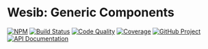 Wesib: Generic Components
=========================

[![NPM][npm-image]][npm-url]
[![Build Status][build-status-img]][build-status-link]
[![Code Quality][quality-img]][quality-link]
[![Coverage][coverage-img]][coverage-link]
[![GitHub Project][github-image]][github-url]
[![API Documentation][api-docs-image]][api-docs-url]

[npm-image]: https://img.shields.io/npm/v/@wesib/generic.svg?logo=npm
[npm-url]: https://www.npmjs.com/package/@wesib/generic
[build-status-img]: https://github.com/wesib/generic/workflows/Build/badge.svg
[build-status-link]: https://github.com/wesib/generic/actions?query=workflow:Build
[quality-img]: https://app.codacy.com/project/badge/Grade/0fe115c6ca67457dbf8abfa5f2376ab4
[quality-link]: https://www.codacy.com/gh/wesib/generic/dashboard?utm_source=github.com&utm_medium=referral&utm_content=wesib/generic&utm_campaign=Badge_Grade
[coverage-img]: https://app.codacy.com/project/badge/Coverage/0fe115c6ca67457dbf8abfa5f2376ab4
[coverage-link]: https://www.codacy.com/gh/wesib/generic/dashboard?utm_source=github.com&utm_medium=referral&utm_content=wesib/generic&utm_campaign=Badge_Coverage
[github-image]: https://img.shields.io/static/v1?logo=github&label=GitHub&message=project&color=informational
[github-url]: https://github.com/wesib/generic
[api-docs-image]: https://img.shields.io/static/v1?logo=typescript&label=API&message=docs&color=informational
[api-docs-url]: https://wesib.github.io/generic/ 
